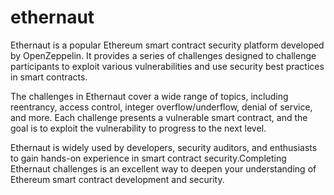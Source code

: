 # ethernaut
Ethernaut is a popular Ethereum smart contract security platform developed by OpenZeppelin. It provides a series of challenges designed to challenge participants to exploit various vulnerabilities and use security best practices in smart contracts.

The challenges in Ethernaut cover a wide range of topics, including reentrancy, access control, integer overflow/underflow, denial of service, and more. Each challenge presents a vulnerable smart contract, and the goal is to exploit the vulnerability to progress to the next level.

Ethernaut is widely used by developers, security auditors, and enthusiasts to gain hands-on experience in smart contract security.Completing Ethernaut challenges is an excellent way to deepen your understanding of Ethereum smart contract development and security.
